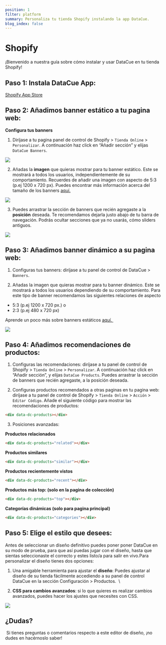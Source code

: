```yaml
---
position: 1
filter: platform
summary: Personaliza tu tienda Shopify instalando la app DataCue.
blog_index: false
---
```

# Shopify

¡Bienvenido a nuestra guía sobre cómo instalar y usar DataCue en tu tienda Shopify!

## Paso 1: Instala DataCue App:

[Shopify App Store](https://apps.shopify.com/datacue)

## Paso 2: Añadimos banner estático a tu pagina web:  

**Configura tus banners**

1. Diríjase a tu pagina panel de control de Shopify > `Tienda Online` > `Personalizar`. A continuación haz click en “Añadir sección” y elijas `DataCue Banners`. 

![](/media/1.png)

2. Añadas la **imagen** que quieras mostrar para tu banner estático. Este se mostrará a todos los usuarios, independientemente de su comportamiento. Recuerdes de añadir una imagen con aspecto de 5:3 (p.ej 1200 x 720 px). Puedes encontrar más información acerca del tamaño de los banners [aquí.](https://help.datacue.co/es/guide/banners.html) 

![](/media/2.png)

3. Puedes arrastrar la sección de banners que recién agregaste a la **posición** deseada. Te recomendamos dejarla justo abajo de tu barra de navegación. Podrás ocultar secciones que ya no usarás, cómo sliders antiguos.  

![](/media/3.gif)

## **Paso 3: Añadimos banner dinámico a su pagina web:**

1. Configuras tus banners: diríjase a tu panel de control de DataCue > `Banners`.

2. Añadas la imagen que quieras mostrar para tu banner dinámico. Este se mostrará a todos los usuarios dependiendo de su comportamiento. Para este tipo de banner recomendamos las siguientes relaciones de aspecto 

- 5:3 (p.ej 1200 x 720 px.) o
- 2:3 (p.ej 480 x 720 px)

Aprende un poco más sobre banners estáticos [aquí. ](https://help.datacue.co/es/guide/banners.html)

![](/media/4.png)

## Paso 4: Añadimos recomendaciones de productos:

1. Configuras las recomendaciones: diríjase a tu panel de control de Shopify > `Tienda Online` > `Personalizar`. A continuación haz click en “Añadir sección”, y elijas `DataCue Products`. Puedes arrastrar la sección de banners que recién agregaste, a la posición deseada. 

2. Configuras productos recomendados a otras paginas en tu pagina web: diríjase a tu panel de control de Shopify > `Tienda Online` > `Acción` > `Editar Código`. Añade el siguiente código para mostrar las recomendaciones de productos: 

```html
<div data-dc-products></div>
```

3. Posiciones avanzadas:

**Productos relacionados** 

```html
<div data-dc-products="related"></div>
```

**Productos similares**

```html
<div data-dc-products="similar"></div>
```

**Productos recientemente vistos**

```html
<div data-dc-products="recent"></div>
```

**Productos más top: (solo en la pagina de colección)**

```html
<div data-dc-products="top"></div>
```

**Categorías dinámicas (solo para pagina principal)**

```html
<div data-dc-products="categories"></div>
```

## Paso 5: Elige el **estilo** que desees:

Antes de seleccionar un diseño definitivo puedes poner poner DataCue en su modo de prueba, para que así puedas jugar con el diseño, hasta que sientas seleccionaste el correcto y estes listo/a para salir en vivo.Para personalizar el diseño tienes dos opciones: 

1. Una amigable herramienta para ajustar el **diseño**: Puedes ajustar al diseño de su tienda fácilmente accediendo a su panel de control DataCue en la sección Configuración > Productos.  \

2. **CSS para cambios avanzados**: si lo que quieres es realizar cambios avanzados, puedes hacer los ajustes que necesites con CSS.

![](/media/6.png)

## **¿Dudas?**   

 Si tienes preguntas o comentarios respecto a este editor de diseño, ¡no dudes en hacérnoslo saber!